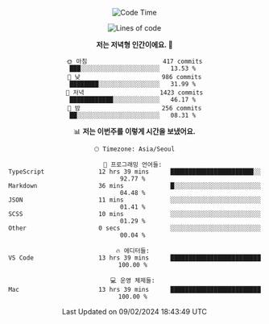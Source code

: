 <div align='center'>
 
<!--START_SECTION:waka-->
![Code Time](http://img.shields.io/badge/Code%20Time-3%2C364%20hrs%2013%20mins-blue)

![Lines of code](https://img.shields.io/badge/%EC%A0%80%EB%8A%94%20%EC%97%AC%ED%83%9C%EA%B9%8C%EC%A7%80%20-1.5%20million%20%EC%A4%84%EC%9D%98%20%EC%BD%94%EB%93%9C%EB%A5%BC%20%EC%9E%91%EC%84%B1%ED%96%88%EC%96%B4%EC%9A%94.-blue)

**저는 저녁형 인간이에요. 🦉** 

```text
🌞 아침                     417 commits         ███░░░░░░░░░░░░░░░░░░░░░░   13.53 % 
🌆 낮　                     986 commits         ████████░░░░░░░░░░░░░░░░░   31.99 % 
🌃 저녁                     1423 commits        ████████████░░░░░░░░░░░░░   46.17 % 
🌙 밤　                     256 commits         ██░░░░░░░░░░░░░░░░░░░░░░░   08.31 % 
```


📊 **저는 이번주를 이렇게 시간을 보냈어요.** 

```text
🕑︎ Timezone: Asia/Seoul

💬 프로그래밍 언어들: 
TypeScript               12 hrs 39 mins      ███████████████████████░░   92.77 % 
Markdown                 36 mins             █░░░░░░░░░░░░░░░░░░░░░░░░   04.48 % 
JSON                     11 mins             ░░░░░░░░░░░░░░░░░░░░░░░░░   01.41 % 
SCSS                     10 mins             ░░░░░░░░░░░░░░░░░░░░░░░░░   01.29 % 
Other                    0 secs              ░░░░░░░░░░░░░░░░░░░░░░░░░   00.04 % 

🔥 에디터들: 
VS Code                  13 hrs 39 mins      █████████████████████████   100.00 % 

💻 운영 체제들: 
Mac                      13 hrs 39 mins      █████████████████████████   100.00 % 
```


 Last Updated on 09/02/2024 18:43:49 UTC
<!--END_SECTION:waka-->
 </div>
<!---
Emewjin/Emewjin is a ✨ special ✨ repository because its `README.md` (this file) appears on your GitHub profile.
You can click the Preview link to take a look at your changes.
--->

